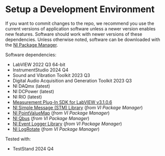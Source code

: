 # Setup a Development Environment

If you want to commit changes to the repo, we recommend you use the current versions of application software unless a newer version enables new features. Software should work with newer versions of these dependencies. Unless otherwise noted, software can be downloaded with the [NI Package Manager](https://www.ni.com/en/support/downloads/software-products/download.package-manager.html#322516).

Software dependencies:

- LabVIEW 2022 Q3 64-bit
- InstrumentStudio 2024 Q4
- Sound and Vibration Toolkit 2023 Q3
- Digital Audio Acquisition and Generation Toolkit 2023 Q3 
- NI DAQmx (latest)
- NI DCPower (latest)
- NI RIO (latest)
- [Measurement Plug-In SDK for LabVIEW v3.1.0.6](https://github.com/ni/measurement-plugin-labview/releases)
- [NI Simple Message (STM) Library](https://www.vipm.io/package/ni_lib_stm/) (*from VI Package Manager*)
- [NI PointValueMap](https://www.vipm.io/package/national_instruments_lib_ni_pointvaluemap/) (*from VI Package Manager*)
- [NI Qbus](https://www.vipm.io/package/national_instruments_lib_ni_qbus/) (*from VI Package Manager*)
- [NI Event Logger Library](https://www.vipm.io/package/ni_lib_ell/) (*from VI Package Manager*)
- [NI LogRotate](https://www.vipm.io/package/ni_lib_logrotate/) (*from VI Package Manager*)

Tested with:

- TestStand 2024 Q4
